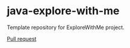 # java-explore-with-me
Template repository for ExploreWithMe project.

[Pull request](https://github.com/destinyApproaching/java-explore-with-me/pull/6)
